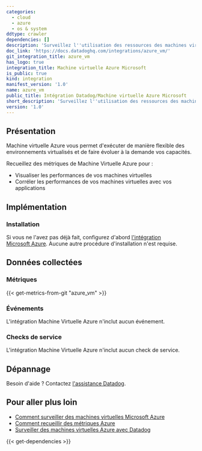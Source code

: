 ```yaml
---
categories:
  - cloud
  - azure
  - os & system
ddtype: crawler
dependencies: []
description: 'Surveillez l''utilisation des ressources des machines virtuelles Azure, les statistiques réseau, et plus encore.'
doc_link: 'https://docs.datadoghq.com/integrations/azure_vm/'
git_integration_title: azure_vm
has_logo: true
integration_title: Machine virtuelle Azure Microsoft
is_public: true
kind: integration
manifest_version: '1.0'
name: azure_vm
public_title: Intégration Datadog/Machine virtuelle Azure Microsoft
short_description: 'Surveillez l''utilisation des ressources des machines virtuelles Azure, les statistiques réseau, et plus encore.'
version: '1.0'
---
```

## Présentation
Machine virtuelle Azure vous permet d'exécuter de manière flexible des environnements virtualisés et de faire évoluer à la demande vos capacités.

Recueillez des métriques de Machine Virtuelle Azure pour :

* Visualiser les performances de vos machines virtuelles
* Corréler les performances de vos machines virtuelles avec vos applications

## Implémentation
### Installation

Si vous ne l'avez pas déjà fait, configurez d'abord [l'intégration Microsoft Azure][1]. Aucune autre procédure d'installation n'est requise.

## Données collectées
### Métriques
{{< get-metrics-from-git "azure_vm" >}}


### Événements
L'intégration Machine Virtuelle Azure n'inclut aucun événement.

### Checks de service
L'intégration Machine Virtuelle Azure n'inclut aucun check de service.

## Dépannage
Besoin d'aide ? Contactez [l'assistance Datadog][3].

## Pour aller plus loin

* [Comment surveiller des machines virtuelles Microsoft Azure][4]  
* [Comment recueillir des métriques Azure][5]  
* [Surveiller des machines virtuelles Azure avec Datadog][6]  

[1]: https://docs.datadoghq.com/fr/integrations/azure
[2]: https://github.com/DataDog/dogweb/blob/prod/integration/azure_vm/azure_vm_metadata.csv
[3]: https://docs.datadoghq.com/fr/help
[4]: https://www.datadoghq.com/blog/how-to-monitor-microsoft-azure-vms
[5]: https://www.datadoghq.com/blog/how-to-collect-azure-metrics
[6]: https://www.datadoghq.com/blog/monitor-azure-vms-using-datadog


{{< get-dependencies >}}
